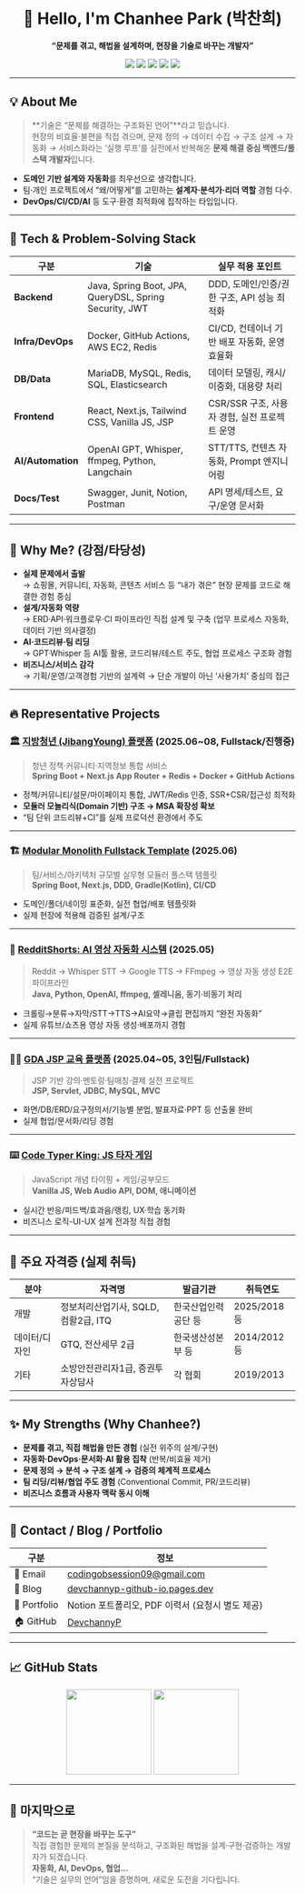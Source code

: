 <!-- README.md for Chanhee Park (Devchanny) -->

<h1 align="center">👋 Hello, I'm Chanhee Park (박찬희)</h1>
<p align="center"><b>“문제를 겪고, 해법을 설계하며, 현장을 기술로 바꾸는 개발자”</b></p>

<p align="center">
  <img src="https://img.shields.io/badge/Backend-Java%20%7C%20Spring%20Boot-36d399?style=for-the-badge&logo=spring"/>
  <img src="https://img.shields.io/badge/Frontend-React%20%7C%20Next.js%20%7C%20JSP-60a5fa?style=for-the-badge&logo=react"/>
  <img src="https://img.shields.io/badge/AI%2FAutomation-OpenAI%20%7C%20Whisper%20%7C%20ffmpeg-fbbf24?style=for-the-badge&logo=openai"/>
  <img src="https://img.shields.io/badge/Database-MySQL%20%7C%20Redis%20%7C%20QueryDSL-f472b6?style=for-the-badge&logo=mysql"/>
  <img src="https://img.shields.io/badge/Infra-Docker%20%7C%20AWS%20%7C%20CI--CD-818cf8?style=for-the-badge&logo=docker"/>
</p>

---

## 💡 About Me

> **기술은 “문제를 해결하는 구조화된 언어”**라고 믿습니다.  
> 현장의 비효율·불편을 직접 겪으며, 문제 정의 → 데이터 수집 → 구조 설계 → 자동화 → 서비스화라는 ‘실행 루프’를 실전에서 반복해온 **문제 해결 중심 백엔드/풀스택 개발자**입니다.

- **도메인 기반 설계와 자동화**를 최우선으로 생각합니다.
- 팀·개인 프로젝트에서 “왜/어떻게”를 고민하는 **설계자·분석가·리더 역할** 경험 다수.
- **DevOps/CI/CD/AI** 등 도구·환경 최적화에 집착하는 타입입니다.

---

## 🧰 Tech & Problem-Solving Stack

| 구분 | 기술 | 실무 적용 포인트 |
|------|------|----------------|
| **Backend** | Java, Spring Boot, JPA, QueryDSL, Spring Security, JWT | DDD, 도메인/인증/권한 구조, API 성능 최적화 |
| **Infra/DevOps** | Docker, GitHub Actions, AWS EC2, Redis | CI/CD, 컨테이너 기반 배포 자동화, 운영 효율화 |
| **DB/Data** | MariaDB, MySQL, Redis, SQL, Elasticsearch | 데이터 모델링, 캐시/이중화, 대용량 처리 |
| **Frontend** | React, Next.js, Tailwind CSS, Vanilla JS, JSP | CSR/SSR 구조, 사용자 경험, 실전 프로젝트 운영 |
| **AI/Automation** | OpenAI GPT, Whisper, ffmpeg, Python, Langchain | STT/TTS, 컨텐츠 자동화, Prompt 엔지니어링 |
| **Docs/Test** | Swagger, Junit, Notion, Postman | API 명세/테스트, 요구/운영 문서화 |

---

## 🚩 Why Me? (강점/타당성)

- **실제 문제에서 출발**  
  → 쇼핑몰, 커뮤니티, 자동화, 콘텐츠 서비스 등 “내가 겪은” 현장 문제를 코드로 해결한 경험 중심  
- **설계/자동화 역량**  
  → ERD·API·워크플로우·CI 파이프라인 직접 설계 및 구축 (업무 프로세스 자동화, 데이터 기반 의사결정)
- **AI·코드리뷰·팀 리딩**  
  → GPT·Whisper 등 AI툴 활용, 코드리뷰/테스트 주도, 협업 프로세스 구조화 경험
- **비즈니스/서비스 감각**  
  → 기획/운영/고객경험 기반의 설계력 → 단순 개발이 아닌 ‘사용가치’ 중심의 접근

---

## 🔥 Representative Projects

### 🏛️ [지방청년 (JibangYoung) 플랫폼](https://github.com/DevchannyP/JIBANGYOUNG) (2025.06~08, Fullstack/진행중)
> 청년 정책·커뮤니티·지역정보 통합 서비스  
> **Spring Boot + Next.js App Router + Redis + Docker + GitHub Actions**

- 정책/커뮤니티/설문/마이페이지 통합, JWT/Redis 인증, SSR+CSR/접근성 최적화  
- **모듈러 모놀리식(Domain 기반) 구조 → MSA 확장성 확보**
- “팀 단위 코드리뷰+CI”를 실제 프로덕션 환경에서 주도

---

### 🏗️ [Modular Monolith Fullstack Template](https://github.com/DevchannyP/MONO-MODULITH) (2025.06)
> 팀/서비스/아키텍처 규모별 실무형 모듈러 풀스택 템플릿  
> **Spring Boot, Next.js, DDD, Gradle(Kotlin), CI/CD**

- 도메인/폴더/네이밍 표준화, 실전 협업/배포 템플릿화  
- 실제 현장에 적용해 검증된 설계/구조

---

### 🤖 [RedditShorts: AI 영상 자동화 시스템](https://github.com/DevchannyP/redis-crawler) (2025.05)
> Reddit → Whisper STT → Google TTS → FFmpeg → 영상 자동 생성 E2E 파이프라인  
> **Java, Python, OpenAI, ffmpeg, 셀레니움, 동기·비동기 처리**

- 크롤링→분류→자막/STT→TTS→AI요약→클립 편집까지 “완전 자동화”  
- 실제 유튜브/쇼츠용 영상 자동 생성·배포까지 경험

---

### 🧑‍🏫 [GDA JSP 교육 플랫폼](https://github.com/DevchannyP/gda_jsp_project) (2025.04~05, 3인팀/Fullstack)
> JSP 기반 강의·멘토링·팀매칭·결제 실전 프로젝트  
> **JSP, Servlet, JDBC, MySQL, MVC**

- 화면/DB/ERD/요구정의서/기능별 분업, 발표자료·PPT 등 산출물 완비  
- 실제 협업/문서화/리딩 경험

---

### ⌨️ [Code Typer King: JS 타자 게임](https://github.com/DevchannyP/javascript-typing-master)
> JavaScript 개념 타이핑 + 게임/공부모드  
> **Vanilla JS, Web Audio API, DOM, 애니메이션**

- 실시간 반응/피드백/효과음/랭킹, UX·학습 동기화  
- 비즈니스 로직-UI-UX 설계 전과정 직접 경험

---

## 🏅 주요 자격증 (실제 취득)

| 분야 | 자격명 | 발급기관 | 취득연도 |
|------|--------|----------|--------|
| 개발 | 정보처리산업기사, SQLD, 컴활2급, ITQ | 한국산업인력공단 등 | 2025/2018 등 |
| 데이터/디자인 | GTQ, 전산세무 2급 | 한국생산성본부 등 | 2014/2012 등 |
| 기타 | 소방안전관리자1급, 증권투자상담사 | 각 협회 | 2019/2013 |

---

## ✨ My Strengths (Why Chanhee?)

- **문제를 겪고, 직접 해법을 만든 경험** (실전 위주의 설계/구현)
- **자동화·DevOps·문서화·AI 활용 집착** (반복/비효율 제거)
- **문제 정의 → 분석 → 구조 설계 → 검증의 체계적 프로세스**
- **팀 리딩/리뷰/협업 주도 경험** (Conventional Commit, PR/코드리뷰)
- **비즈니스 흐름과 사용자 맥락 동시 이해**

---

## 💬 Contact / Blog / Portfolio

| 구분 | 정보 |
|------|------|
| 📧 Email | codingobsession09@gmail.com |
| 📝 Blog | [devchannyp-github-io.pages.dev](https://devchannyp-github-io.pages.dev/) |
| 💼 Portfolio | Notion 포트폴리오, PDF 이력서 (요청시 별도 제공) |
| 🏠 GitHub | [DevchannyP](https://github.com/DevchannyP) |

---

## 📈 GitHub Stats

<p align="center">
  <img src="https://github-readme-stats.vercel.app/api?username=DevchannyP&show_icons=true&theme=tokyonight" height="150"/>
  <img src="https://github-readme-stats.vercel.app/api/top-langs/?username=DevchannyP&layout=compact&theme=tokyonight" height="150"/>
</p>

---

## 🏁 마지막으로

> **“코드는 곧 현장을 바꾸는 도구”**  
> 직접 경험한 문제의 본질을 분석하고, 구조화된 해법을 설계·구현·검증하는 개발자가 되겠습니다.  
> **자동화, AI, DevOps, 협업…**  
> “기술은 실무의 언어”임을 증명하며, 새로운 도전을 기다립니다.

